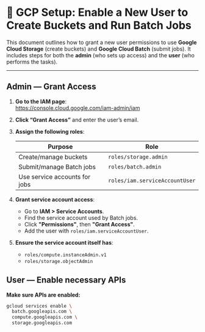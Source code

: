 # 🔧 GCP Setup: Enable a New User to Create Buckets and Run Batch Jobs

This document outlines how to grant a new user permissions to use **Google Cloud Storage** (create buckets) and **Google Cloud Batch** (submit jobs). It includes steps for both the **admin** (who sets up access) and the **user** (who performs the tasks).

---

## Admin — Grant Access

1. **Go to the IAM page**:  
   https://console.cloud.google.com/iam-admin/iam

2. **Click “Grant Access”** and enter the user’s email.

3. **Assign the following roles**:

   | Purpose                       | Role                            |
   |-------------------------------|---------------------------------|
   | Create/manage buckets         | `roles/storage.admin`           |
   | Submit/manage Batch jobs      | `roles/batch.admin`             |
   | Use service accounts for jobs | `roles/iam.serviceAccountUser`  |

4. **Grant service account access**:
   - Go to **IAM > Service Accounts**.
   - Find the service account used by Batch jobs.
   - Click **"Permissions"**, then **"Grant Access"**.
   - Add the user with `roles/iam.serviceAccountUser`.

5. **Ensure the service account itself has**:
   - `roles/compute.instanceAdmin.v1`
   - `roles/storage.objectAdmin`

## User — Enable necessary APIs

**Make sure APIs are enabled:**
   ```bash
   gcloud services enable \
     batch.googleapis.com \
     compute.googleapis.com \
     storage.googleapis.com